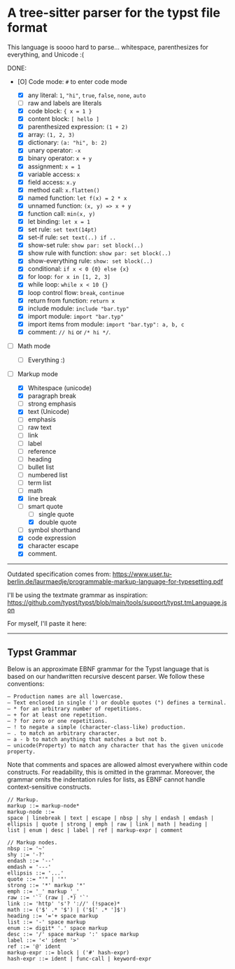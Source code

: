 # A tree-sitter parser for the typst file format

This language is soooo hard to parse... whitespace, parenthesizes for everything, and Unicode :(


DONE:

- [O] Code mode: `#` to enter code mode

    - [x] any literal: `1`, `"hi"`, `true`, `false`, `none`, `auto`
    - [ ] raw and labels are literals
    - [x] code block: `{ x = 1 }`
    - [x] content block: `[ hello ]`
    - [x] parenthesized expression: `(1 + 2)`
    - [x] array: `(1, 2, 3)`
    - [x] dictionary: `(a: "hi", b: 2)`
    - [x] unary operator: `-x`
    - [x] binary operator: `x + y`
    - [x] assignment: `x = 1`
    - [x] variable access: `x`
    - [x] field access: `x.y`
    - [x] method call: `x.flatten()`
    - [x] named function: `let f(x) = 2 * x`
    - [x] unnamed function: `(x, y) => x + y`
    - [x] function call: `min(x, y)`
    - [x] let binding: `let x = 1`
    - [x] set rule: `set text(14pt)`
    - [x] set-if rule: `set text(..) if ..`
    - [x] show-set rule: `show par: set block(..)`
    - [x] show rule with function: `show par: set block(..)`
    - [x] show-everything rule: `show: set block(..)`
    - [x] conditional: `if x < 0 {0} else {x}`
    - [x] for loop: `for x in [1, 2, 3]`
    - [x] while loop: `while x < 10 {}`
    - [x] loop control flow: `break`, `continue`
    - [x] return from function: `return x`
    - [x] include module: `include "bar.typ"`
    - [x] import module: `import "bar.typ"`
    - [x] import items from module: `import "bar.typ": a, b, c`
    - [x] comment: `// hi` or `/* hi */`.

- [ ] Math mode

    - [ ] Everything :)

- [ ] Markup mode

    - [x] Whitespace (unicode)
    - [x] paragraph break
    - [ ] strong emphasis
    - [x] text (Unicode)
    - [ ] emphasis
    - [ ] raw text
    - [ ] link
    - [ ] label
    - [ ] reference
    - [ ] heading
    - [ ] bullet list
    - [ ] numbered list
    - [ ] term list
    - [ ] math
    - [x] line break
    - [ ] smart quote
        - [ ] single quote
        - [x] double quote
    - [ ] symbol shorthand
    - [x] code expression
    - [x] character escape
    - [x] comment.

---

Outdated specification comes from: https://www.user.tu-berlin.de/laurmaedje/programmable-markup-language-for-typesetting.pdf

I'll be using the textmate grammar as inspiration: https://github.com/typst/typst/blob/main/tools/support/typst.tmLanguage.json

For myself, I'll paste it here:

---

## Typst Grammar

Below is an approximate EBNF grammar for the Typst language that is based on our
handwritten recursive descent parser. We follow these conventions:

    – Production names are all lowercase.
    – Text enclosed in single (') or double quotes (") defines a terminal.
    – * for an arbitrary number of repetitions.
    – + for at least one repetition.
    – ? for zero or one repetitions.
    – ! to negate a simple (character-class-like) production.
    – . to match an arbitrary character.
    – a - b to match anything that matches a but not b.
    – unicode(Property) to match any character that has the given unicode property.

Note that comments and spaces are allowed almost everywhere within code constructs.
For readability, this is omitted in the grammar. Moreover, the grammar omits the
indentation rules for lists, as EBNF cannot handle context-sensitive constructs.

```
// Markup.
markup ::= markup-node*
markup-node ::=
space | linebreak | text | escape | nbsp | shy | endash | emdash |
ellipsis | quote | strong | emph | raw | link | math | heading |
list | enum | desc | label | ref | markup-expr | comment

// Markup nodes.
nbsp ::= '~'
shy ::= '-?'
endash ::= '--'
emdash = '---'
ellipsis ::= '...'
quote ::= "'" | '"'
strong ::= '*' markup '*'
emph ::= '_' markup '_'
raw ::= '`' (raw | .*) '`'
link ::= 'http' 's'? '://' (!space)*
math ::= ('$' .* '$') | ('$[' .* ']$')
heading ::= '='+ space markup
list ::= '-' space markup
enum ::= digit* '.' space markup
desc ::= '/' space markup ':' space markup
label ::= '<' ident '>'
ref ::= '@' ident
markup-expr ::= block | ('#' hash-expr)
hash-expr ::= ident | func-call | keyword-expr
```
